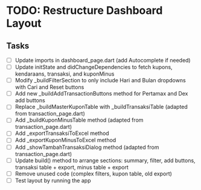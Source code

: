 # TODO: Restructure Dashboard Layout

## Tasks
- [ ] Update imports in dashboard_page.dart (add Autocomplete if needed)
- [ ] Update initState and didChangeDependencies to fetch kupons, kendaraans, transaksi, and kuponMinus
- [ ] Modify _buildFilterSection to only include Hari and Bulan dropdowns with Cari and Reset buttons
- [ ] Add new _buildAddTransactionButtons method for Pertamax and Dex add buttons
- [ ] Replace _buildMasterKuponTable with _buildTransaksiTable (adapted from transaction_page.dart)
- [ ] Add _buildKuponMinusTable method (adapted from transaction_page.dart)
- [ ] Add _exportTransaksiToExcel method
- [ ] Add _exportKuponMinusToExcel method
- [ ] Add _showTambahTransaksiDialog method (adapted from transaction_page.dart)
- [ ] Update build() method to arrange sections: summary, filter, add buttons, transaksi table + export, minus table + export
- [ ] Remove unused code (complex filters, kupon table, old export)
- [ ] Test layout by running the app
